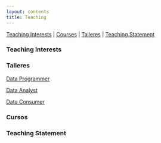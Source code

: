 ```yaml
---
layout: contents
title: Teaching
---
```


[Teaching Interests](#Interests) | [Courses](#Cursos) | [Talleres](#Talleres) | [Teaching Statement](#Statement)


### <a name="Interests"></a>Teaching Interests

### <a name="Talleres">Talleres

[Data Programmer](workshops/programmer.md)

[Data Analyst](workshops/analyst.md)

[Data Consumer](workshops/consumer.md)

### <a name="Cursos">Cursos

### Teaching Statement
